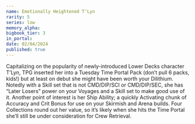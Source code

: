```yaml
---
name: Emotionally Heightened T'Lyn
rarity: 5
series: low
memory_alpha:
bigbook_tier: 3
in_portal:
date: 02/04/2024
published: true
---
```


Capitalizing on the popularity of newly-introduced Lower Decks character T’Lyn, TPG inserted her into a Tuesday Time Portal Pack (don’t pull 6 packs, kids!) but at least on debut she might have been worth your Dilithium. Notedly with a Skill set that is not CMD/DIP/SCI or CMD/DIP/SEC, she has “Later Losers” power on your Voyages and a Skill set to make good use of it. Another point of interest is her Ship Ability; a quickly Activating chunk of Accuracy and Crit Bonus for use on your Skirmish and Arena builds. Four Collections round out her value, so it’s likely when she hits the Time Portal she’ll still be under consideration for Crew Retrieval.
